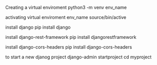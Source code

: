 Creating a virtual enviroment 
python3 -m venv env_name

activating virtual enviroment
env_name source/bin/active

install django
pip install django

install django-rest-framework
pip install djangorestframework

install django-cors-headers
pip install django-cors-headers

to start a new djanog project 
django-admin startproject 
cd myproject



